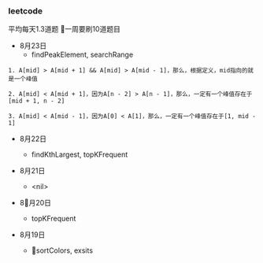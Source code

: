 ### leetcode 

平均每天1.3道题
一周要刷10道题目

- 8月23日
  - findPeakElement, searchRange

```
1. A[mid] > A[mid + 1] && A[mid] > A[mid - 1]，那么，根据定义，mid指向的就是一个峰值

2. A[mid] < A[mid + 1]，因为A[n - 2] > A[n - 1]，那么，一定有一个峰值存在于[mid + 1, n - 2]

3. A[mid] < A[mid - 1]，因为A[0] < A[1]，那么，一定有一个峰值存在于[1, mid - 1]
```

- 8月22日
  - findKthLargest, topKFrequent

- 8月21日
  - \<nil\>

- 8月20日
  - topKFrequent

- 8月19日
  - sortColors, exsits